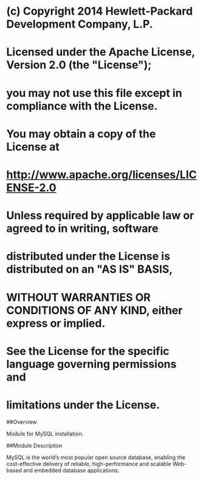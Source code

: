 # (c) Copyright 2014 Hewlett-Packard Development Company, L.P.
#
#   Licensed under the Apache License, Version 2.0 (the "License");
#   you may not use this file except in compliance with the License.
#   You may obtain a copy of the License at
#
#       http://www.apache.org/licenses/LICENSE-2.0
#
#   Unless required by applicable law or agreed to in writing, software
#   distributed under the License is distributed on an "AS IS" BASIS,
#   WITHOUT WARRANTIES OR CONDITIONS OF ANY KIND, either express or implied.
#   See the License for the specific language governing permissions and
#   limitations under the License.

##Overview

Module for MySQL installation.

##Module Description

MySQL is the world’s most popular open source database, enabling the cost-effective delivery of reliable, high-performance and scalable Web-based and embedded database applications.